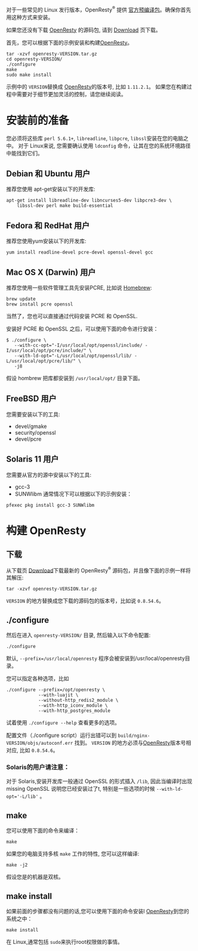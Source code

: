 <!---
    @title         安装
    @creator       Yichun Zhang
    @created       2011-06-21 04:40 GMT
--->
对于一些常见的 Linux 发行版本，OpenResty<sup>&reg;</sup> 提供 [官方预编译包](linux-packages.html)。确保你首先用这种方式来安装。

如果您还没有下载 [OpenResty](openresty.html) 的源码包, 请到 [Download](download.html) 页下载。

首先，您可以根据下面的示例安装和构建[OpenResty](openresty.html)。

```
tar -xzvf openresty-VERSION.tar.gz
cd openresty-VERSION/
./configure
make
sudo make install
```

示例中的 `VERSION`替换成 [OpenResty](openresty.html)的版本号, 比如
`1.11.2.1`。
如果您在构建过程中需要对于细节更加灵活的控制，请您继续阅读。

# 安装前的准备
您必须将这些库 `perl 5.6.1+`, `libreadline`, `libpcre`, `libssl`安装在您的电脑之中。
对于 Linux来说, 您需要确认使用 `ldconfig` 命令，让其在您的系统环境路径中能找到它们。

## Debian 和 Ubuntu 用户
推荐您使用 apt-get安装以下的开发库:

```
apt-get install libreadline-dev libncurses5-dev libpcre3-dev \
    libssl-dev perl make build-essential
```


## Fedora 和 RedHat 用户
推荐您使用yum安装以下的开发库:

```
yum install readline-devel pcre-devel openssl-devel gcc
```


## Mac OS X (Darwin) 用户
推荐您使用一些软件管理工具先安装PCRE, 比如说 [Homebrew](http://mxcl.github.com/homebrew/):

```
brew update
brew install pcre openssl
```

当然了，您也可以直接通过代码安装 PCRE 和 OpenSSL.

安装好 PCRE 和 OpenSSL 之后，可以使用下面的命令进行安装：

```
$ ./configure \
   --with-cc-opt="-I/usr/local/opt/openssl/include/ -I/usr/local/opt/pcre/include/" \
   --with-ld-opt="-L/usr/local/opt/openssl/lib/ -L/usr/local/opt/pcre/lib/" \
   -j8
```

假设 hombrew 把库都安装到 `/usr/local/opt/` 目录下面。

## FreeBSD 用户
您需要安装以下的工具:
* devel/gmake
* security/openssl
* devel/pcre

## Solaris 11 用户
您需要从官方的源中安装以下的工具:
* gcc-3
* SUNWlibm
通常情况下可以根据以下的示例安装：

```
pfexec pkg install gcc-3 SUNWlibm
```


# 构建 OpenResty

## 下载
从下载页 [Download](download.html)下载最新的 OpenResty<sup>&reg;</sup> 源码包，并且像下面的示例一样将其解压:

```
tar -xzvf openresty-VERSION.tar.gz
```

 `VERSION` 的地方替换成您下载的源码包的版本号，比如说 `0.8.54.6`。

## ./configure
然后在进入 `openresty-VERSION/` 目录, 然后输入以下命令配置:

```
./configure
```

默认, `--prefix=/usr/local/openresty` 程序会被安装到/usr/local/openresty目录。

您可以指定各种选项，比如

```
./configure --prefix=/opt/openresty \
            --with-luajit \
            --without-http_redis2_module \
            --with-http_iconv_module \
            --with-http_postgres_module
```

试着使用 `./configure --help` 查看更多的选项。

配置文件（./configure script）运行出错可以到 `build/nginx-VERSION/objs/autoconf.err` 找到。
`VERSION` 的地方必须与[OpenResty](openresty.html)版本号相对应, 比如
`0.8.54.6`。

### Solaris的用户请注意：
对于 Solaris,安装开发库一般通过 OpenSSL 的形式插入 `/lib`, 因此当编译时出现
missing OpenSSL 说明您已经安装过了t, 特别是一些选项的时候
`--with-ld-opt='-L/lib'` 。

## make
您可以使用下面的命令来编译：

```
make
```

如果您的电脑支持多核 `make` 工作的特性, 您可以这样编译:

```
make -j2
```

假设您是的机器是双核。

## make install
如果前面的步骤都没有问题的话,您可以使用下面的命令安装l
[OpenResty](openresty.html)到您的系统之中：

```
make install
```

在 Linux,通常包括 `sudo`来执行root权限做的事情。
